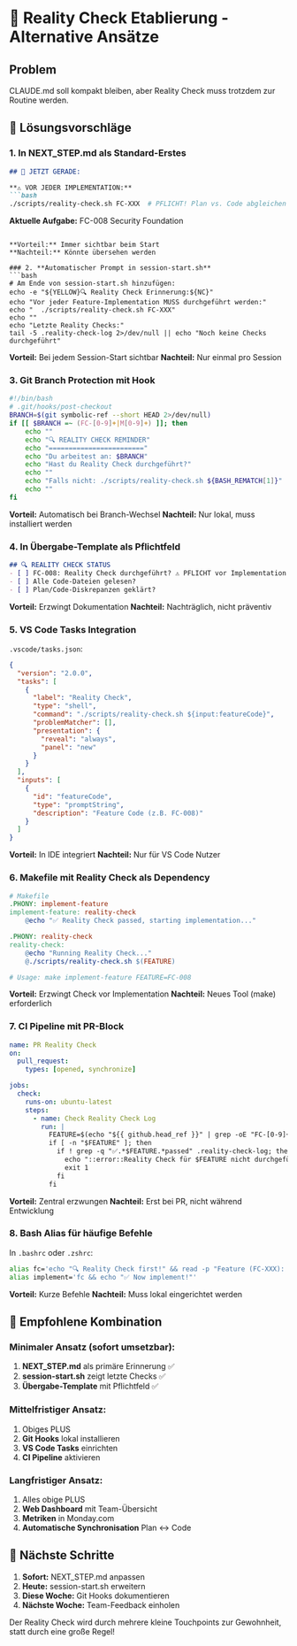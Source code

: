 # 🎯 Reality Check Etablierung - Alternative Ansätze

## Problem
CLAUDE.md soll kompakt bleiben, aber Reality Check muss trotzdem zur Routine werden.

## 🚀 Lösungsvorschläge

### 1. **In NEXT_STEP.md als Standard-Erstes**
```markdown
## 🎯 JETZT GERADE:

**⚠️ VOR JEDER IMPLEMENTATION:**
```bash
./scripts/reality-check.sh FC-XXX  # PFLICHT! Plan vs. Code abgleichen
```

**Aktuelle Aufgabe:** FC-008 Security Foundation
```

**Vorteil:** Immer sichtbar beim Start
**Nachteil:** Könnte übersehen werden

### 2. **Automatischer Prompt in session-start.sh**
```bash
# Am Ende von session-start.sh hinzufügen:
echo -e "${YELLOW}🔍 Reality Check Erinnerung:${NC}"
echo "Vor jeder Feature-Implementation MUSS durchgeführt werden:"
echo "  ./scripts/reality-check.sh FC-XXX"
echo ""
echo "Letzte Reality Checks:"
tail -5 .reality-check-log 2>/dev/null || echo "Noch keine Checks durchgeführt"
```

**Vorteil:** Bei jedem Session-Start sichtbar
**Nachteil:** Nur einmal pro Session

### 3. **Git Branch Protection mit Hook**
```bash
#!/bin/bash
# .git/hooks/post-checkout
BRANCH=$(git symbolic-ref --short HEAD 2>/dev/null)
if [[ $BRANCH =~ (FC-[0-9]+|M[0-9]+) ]]; then
    echo ""
    echo "🔍 REALITY CHECK REMINDER"
    echo "========================"
    echo "Du arbeitest an: $BRANCH"
    echo "Hast du Reality Check durchgeführt?"
    echo ""
    echo "Falls nicht: ./scripts/reality-check.sh ${BASH_REMATCH[1]}"
    echo ""
fi
```

**Vorteil:** Automatisch bei Branch-Wechsel
**Nachteil:** Nur lokal, muss installiert werden

### 4. **In Übergabe-Template als Pflichtfeld**
```markdown
## 🔍 REALITY CHECK STATUS
- [ ] FC-008: Reality Check durchgeführt? ⚠️ PFLICHT vor Implementation!
- [ ] Alle Code-Dateien gelesen?
- [ ] Plan/Code-Diskrepanzen geklärt?
```

**Vorteil:** Erzwingt Dokumentation
**Nachteil:** Nachträglich, nicht präventiv

### 5. **VS Code Tasks Integration**
`.vscode/tasks.json`:
```json
{
  "version": "2.0.0",
  "tasks": [
    {
      "label": "Reality Check",
      "type": "shell",
      "command": "./scripts/reality-check.sh ${input:featureCode}",
      "problemMatcher": [],
      "presentation": {
        "reveal": "always",
        "panel": "new"
      }
    }
  ],
  "inputs": [
    {
      "id": "featureCode",
      "type": "promptString",
      "description": "Feature Code (z.B. FC-008)"
    }
  ]
}
```

**Vorteil:** In IDE integriert
**Nachteil:** Nur für VS Code Nutzer

### 6. **Makefile mit Reality Check als Dependency**
```makefile
# Makefile
.PHONY: implement-feature
implement-feature: reality-check
	@echo "✅ Reality Check passed, starting implementation..."

.PHONY: reality-check
reality-check:
	@echo "Running Reality Check..."
	@./scripts/reality-check.sh $(FEATURE)

# Usage: make implement-feature FEATURE=FC-008
```

**Vorteil:** Erzwingt Check vor Implementation
**Nachteil:** Neues Tool (make) erforderlich

### 7. **CI Pipeline mit PR-Block**
```yaml
name: PR Reality Check
on:
  pull_request:
    types: [opened, synchronize]

jobs:
  check:
    runs-on: ubuntu-latest
    steps:
      - name: Check Reality Check Log
        run: |
          FEATURE=$(echo "${{ github.head_ref }}" | grep -oE "FC-[0-9]+|M[0-9]+")
          if [ -n "$FEATURE" ]; then
            if ! grep -q "✅.*$FEATURE.*passed" .reality-check-log; then
              echo "::error::Reality Check für $FEATURE nicht durchgeführt!"
              exit 1
            fi
          fi
```

**Vorteil:** Zentral erzwungen
**Nachteil:** Erst bei PR, nicht während Entwicklung

### 8. **Bash Alias für häufige Befehle**
In `.bashrc` oder `.zshrc`:
```bash
alias fc='echo "🔍 Reality Check first!" && read -p "Feature (FC-XXX): " f && ./scripts/reality-check.sh $f'
alias implement='fc && echo "✅ Now implement!"'
```

**Vorteil:** Kurze Befehle
**Nachteil:** Muss lokal eingerichtet werden

## 🎯 Empfohlene Kombination

### Minimaler Ansatz (sofort umsetzbar):
1. **NEXT_STEP.md** als primäre Erinnerung ✅
2. **session-start.sh** zeigt letzte Checks ✅
3. **Übergabe-Template** mit Pflichtfeld ✅

### Mittelfristiger Ansatz:
1. Obiges PLUS
2. **Git Hooks** lokal installieren
3. **VS Code Tasks** einrichten
4. **CI Pipeline** aktivieren

### Langfristiger Ansatz:
1. Alles obige PLUS
2. **Web Dashboard** mit Team-Übersicht
3. **Metriken** in Monday.com
4. **Automatische Synchronisation** Plan ↔ Code

## 📝 Nächste Schritte

1. **Sofort:** NEXT_STEP.md anpassen
2. **Heute:** session-start.sh erweitern
3. **Diese Woche:** Git Hooks dokumentieren
4. **Nächste Woche:** Team-Feedback einholen

Der Reality Check wird durch mehrere kleine Touchpoints zur Gewohnheit, statt durch eine große Regel!